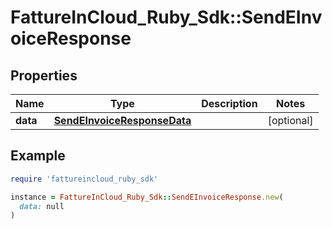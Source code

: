 # FattureInCloud_Ruby_Sdk::SendEInvoiceResponse

## Properties

| Name | Type | Description | Notes |
| ---- | ---- | ----------- | ----- |
| **data** | [**SendEInvoiceResponseData**](SendEInvoiceResponseData.md) |  | [optional] |

## Example

```ruby
require 'fattureincloud_ruby_sdk'

instance = FattureInCloud_Ruby_Sdk::SendEInvoiceResponse.new(
  data: null
)
```

